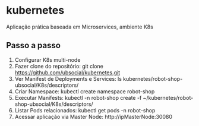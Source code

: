 # kubernetes
Aplicação prática baseada em Microservices, ambiente K8s

## Passo a passo
1. Configurar K8s multi-node
2. Fazer clone do repositório: git clone https://github.com/ubsocial/kubernetes.git
3. Ver Manifest de Deployments e Services: ls kubernetes/robot-shop-ubsocial/K8s/descriptors/
4. Criar Namespace: kubectl create namespace robot-shop
5. Executar Manifests: kubectl -n robot-shop create -f ~/kubernetes/robot-shop-ubsocial/K8s/descriptors/
6. Listar Pods relacionados: kubectl get pods -n robot-shop
7. Acessar aplicação via Master Node: http://ipMasterNode:30080

